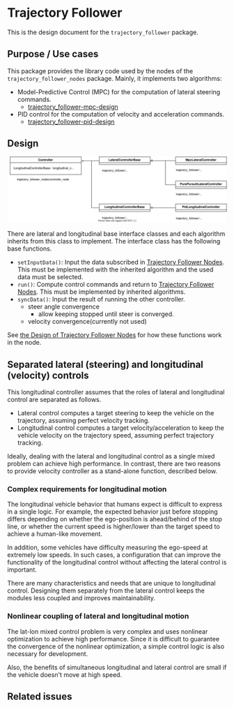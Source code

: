 # Trajectory Follower

This is the design document for the `trajectory_follower` package.

## Purpose / Use cases

<!-- Required -->
<!-- Things to consider:
    - Why did we implement this feature? -->

This package provides the library code used by the nodes of the `trajectory_follower_nodes` package.
Mainly, it implements two algorithms:

- Model-Predictive Control (MPC) for the computation of lateral steering commands.
  - [trajectory_follower-mpc-design](mpc_lateral_controller-design.md)
- PID control for the computation of velocity and acceleration commands.
  - [trajectory_follower-pid-design](pid_longitudinal_controller-design.md)

## Design

![Controller](../../trajectory_follower_nodes/design/media/Controller.drawio.svg)

There are lateral and longitudinal base interface classes and each algorithm inherits from this class to implement.
The interface class has the following base functions.

- `setInputData()`: Input the data subscribed in [Trajectory Follower Nodes](../../trajectory_follower_nodes/design/trajectory_follower-design.md). This must be implemented with the inherited algorithm and the used data must be selected.
- `run()`: Compute control commands and return to [Trajectory Follower Nodes](../../trajectory_follower_nodes/design/trajectory_follower-design.md). This must be implemented by inherited algorithms.
- `syncData()`: Input the result of running the other controller.
  - steer angle convergence
    - allow keeping stopped until steer is converged.
  - velocity convergence(currently not used)

See [the Design of Trajectory Follower Nodes](../../trajectory_follower_nodes/design/trajectory_follower-design.md#Design) for how these functions work in the node.

## Separated lateral (steering) and longitudinal (velocity) controls

This longitudinal controller assumes that the roles of lateral and longitudinal control are separated as follows.

- Lateral control computes a target steering to keep the vehicle on the trajectory, assuming perfect velocity tracking.
- Longitudinal control computes a target velocity/acceleration to keep the vehicle velocity on the trajectory speed, assuming perfect trajectory tracking.

Ideally, dealing with the lateral and longitudinal control as a single mixed problem can achieve high performance. In contrast, there are two reasons to provide velocity controller as a stand-alone function, described below.

### Complex requirements for longitudinal motion

The longitudinal vehicle behavior that humans expect is difficult to express in a single logic. For example, the expected behavior just before stopping differs depending on whether the ego-position is ahead/behind of the stop line, or whether the current speed is higher/lower than the target speed to achieve a human-like movement.

In addition, some vehicles have difficulty measuring the ego-speed at extremely low speeds. In such cases, a configuration that can improve the functionality of the longitudinal control without affecting the lateral control is important.

There are many characteristics and needs that are unique to longitudinal control. Designing them separately from the lateral control keeps the modules less coupled and improves maintainability.

### Nonlinear coupling of lateral and longitudinal motion

The lat-lon mixed control problem is very complex and uses nonlinear optimization to achieve high performance. Since it is difficult to guarantee the convergence of the nonlinear optimization, a simple control logic is also necessary for development.

Also, the benefits of simultaneous longitudinal and lateral control are small if the vehicle doesn't move at high speed.

## Related issues

<!-- Required -->
